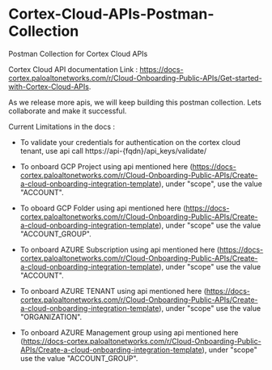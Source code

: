 # Cortex-Cloud-APIs-Postman-Collection
Postman Collection for Cortex Cloud APIs

Cortex Cloud API documentation Link : https://docs-cortex.paloaltonetworks.com/r/Cloud-Onboarding-Public-APIs/Get-started-with-Cortex-Cloud-APIs.

As we release more apis, we will keep building this postman collection. Lets collaborate and make it successful.

Current Limitations in the docs :

- To validate your credentials for authentication on the cortex cloud tenant, use api call https://api-{fqdn}/api_keys/validate/

- To onboard GCP Project using api mentioned here (https://docs-cortex.paloaltonetworks.com/r/Cloud-Onboarding-Public-APIs/Create-a-cloud-onboarding-integration-template), under "scope", use the value "ACCOUNT". 

- To oboard GCP Folder using api mentioned here (https://docs-cortex.paloaltonetworks.com/r/Cloud-Onboarding-Public-APIs/Create-a-cloud-onboarding-integration-template), under "scope" use the value "ACCOUNT_GROUP".

- To onboard AZURE Subscription using api mentioned here (https://docs-cortex.paloaltonetworks.com/r/Cloud-Onboarding-Public-APIs/Create-a-cloud-onboarding-integration-template), under "scope" use the value "ACCOUNT".

- To onboard AZURE TENANT using api mentioned here (https://docs-cortex.paloaltonetworks.com/r/Cloud-Onboarding-Public-APIs/Create-a-cloud-onboarding-integration-template), under "scope" use the value "ORGANIZATION".

- To onboard AZURE Management group using api mentioned here (https://docs-cortex.paloaltonetworks.com/r/Cloud-Onboarding-Public-APIs/Create-a-cloud-onboarding-integration-template), under "scope" use the value "ACCOUNT_GROUP".



